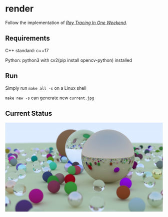 # render

Follow the implementation of [*Ray Tracing In One Weekend*](https://raytracing.github.io/books/RayTracingInOneWeekend.html).

## Requirements

C++ standard: c++17

Python: python3 with cv2(pip install opencv-python) installed

## Run

Simply run `make all -s` on a Linux shell

`make new -s` can generate new `current.jpg`

## Current Status

![Current Status](target/current.jpg)
